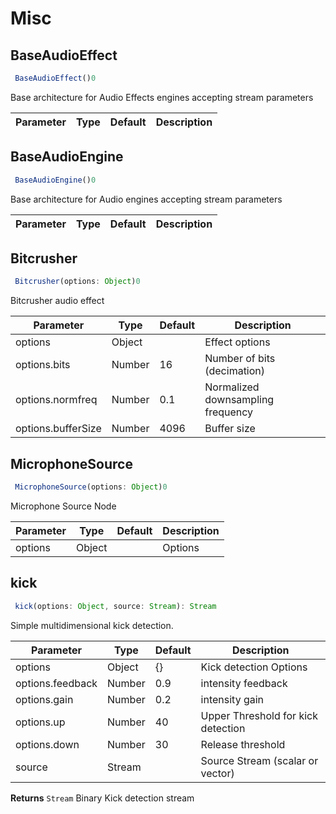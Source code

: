 # Misc

## BaseAudioEffect

```ts
 BaseAudioEffect()0
```

Base architecture for Audio Effects engines accepting stream parameters

|Parameter|Type|Default|Description|
|---|---|---|---|

## BaseAudioEngine

```ts
 BaseAudioEngine()0
```

Base architecture for Audio engines accepting stream parameters

|Parameter|Type|Default|Description|
|---|---|---|---|

## Bitcrusher

```ts
 Bitcrusher(options: Object)0
```

Bitcrusher audio effect

|Parameter|Type|Default|Description|
|---|---|---|---|
|options|Object||Effect options|
|options.bits|Number|16|Number of bits (decimation)|
|options.normfreq|Number|0.1|Normalized downsampling frequency|
|options.bufferSize|Number|4096|Buffer size|

## MicrophoneSource

```ts
 MicrophoneSource(options: Object)0
```

Microphone Source Node

|Parameter|Type|Default|Description|
|---|---|---|---|
|options|Object||Options|

## kick

```ts
 kick(options: Object, source: Stream): Stream
```

Simple multidimensional kick detection.

|Parameter|Type|Default|Description|
|---|---|---|---|
|options|Object|{}|Kick detection Options|
|options.feedback|Number|0.9|intensity feedback|
|options.gain|Number|0.2|intensity gain|
|options.up|Number|40|Upper Threshold for kick detection|
|options.down|Number|30|Release threshold|
|source|Stream||Source Stream (scalar or vector)|
**Returns** `Stream` Binary Kick detection stream


